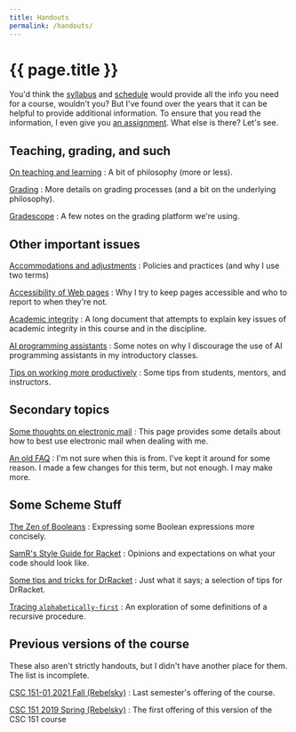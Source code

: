```yaml
---
title: Handouts
permalink: /handouts/
---
```

# {{ page.title }}

You'd think the [syllabus](../syllabus) and [schedule](../schedule)
would provide all the info you need for a course, wouldn't you?  But
I've found over the years that it can be helpful to provide additional
information.  To ensure that you read the information, I even give you
[an assignment](../assignments/survey).  What else is there?  Let's see.

## Teaching, grading, and such

[On teaching and learning](teaching)
  : A bit of philosophy (more or less).

[Grading](grading)
  : More details on grading processes (and a bit on the underlying philosophy).

[Gradescope](gradescope)
  : A few notes on the grading platform we're using.

## Other important issues

[Accommodations and adjustments](accommodations)
  : Policies and practices (and why I use two terms)

[Accessibility of Web pages](accessibility)
  : Why I try to keep pages accessible and who to report to when they're not.

[Academic integrity](academic-integrity)
  : A long document that attempts to explain key issues of academic integrity in this course and in the discipline.

[AI programming assistants](ai)
  : Some notes on why I discourage the use of AI programming assistants in my introductory classes.

[Tips on working more productively](working-tips)
  : Some tips from students, mentors, and instructors.

## Secondary topics

[Some thoughts on electronic mail](email)
  : This page provides some details about how to best use electronic mail when dealing with me.

[An old FAQ](faq)
  : I'm not sure when this is from.  I've kept it around for some reason.  I made a few changes for this term, but not enough.  I may make more.

## Some Scheme Stuff

[The Zen of Booleans](zen-of-booleans)
  : Expressing some Boolean expressions more concisely.

[SamR's Style Guide for Racket](style-guide)
  : Opinions and expectations on what your code should look like.

[Some tips and tricks for DrRacket](drracket-tips)
  : Just what it says; a selection of tips for DrRacket.

[Tracing `alphabetically-first`](tracing-alphabetically-first)
  : An exploration of some definitions of a recursive procedure.

## Previous versions of the course

These also aren't strictly handouts, but I didn't have another place for them.
The list is incomplete.

[CSC 151-01 2021 Fall (Rebelsky)](https://rebelsky.cs.grinnell.edu/Courses/CSC151/2021Fa)
  : Last semester's offering of the course.

[CSC 151 2019 Spring (Rebelsky)](https://rebelsky.cs.grinnell.edu/Courses/CSC151/2019S/home/)
  : The first offering of this version of the CSC 151 course
